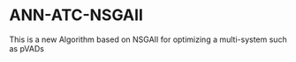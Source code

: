 # ANN-ATC-NSGAII
This is a new Algorithm based on NSGAII for optimizing a multi-system such as pVADs
